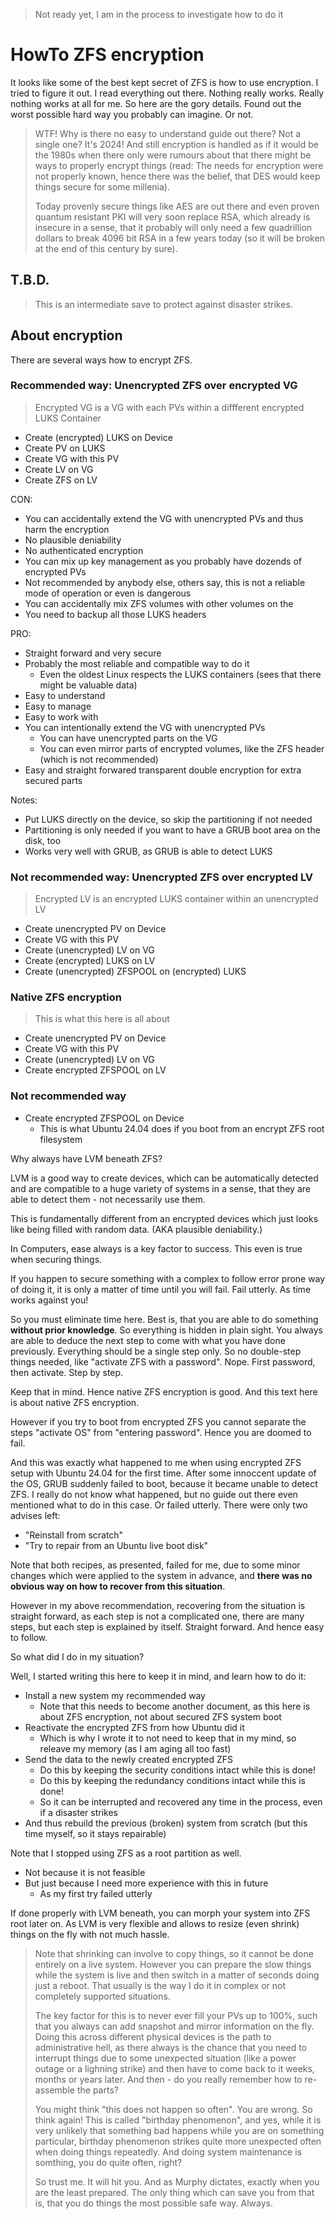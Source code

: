 > Not ready yet, I am in the process to investigate how to do it

# HowTo ZFS encryption

It looks like some of the best kept secret of ZFS is how to use encryption.
I tried to figure it out.  I read everything out there.  Nothing really works.  Really nothing works at all for me.
So here are the gory details.  Found out the worst possible hard way you probably can imagine.  Or not.

> WTF!  Why is there no easy to understand guide out there?  Not a single one?  It's 2024!
> And still encryption is handled as if it would be the 1980s when there only were rumours about
> that there might be ways to properly encrypt things (read: The needs for encryption were not properly known,
> hence there was the belief, that DES would keep things secure for some millenia).
>
> Today provenly secure things like AES are out there and even proven quantum resistant PKI will very soon
> replace RSA, which already is insecure in a sense, that it probably will only need a few quadrillion dollars
> to break 4096 bit RSA in a few years today (so it will be broken at the end of this century by sure).


## T.B.D.

> This is an intermediate save to protect against disaster strikes.

## About encryption

There are several ways how to encrypt ZFS.


### Recommended way: Unencrypted ZFS over encrypted VG

> Encrypted VG is a VG with each PVs within a diffferent encrypted LUKS Container

- Create (encrypted) LUKS on Device
- Create PV on LUKS
- Create VG with this PV
- Create LV on VG
- Create ZFS on LV

CON:
- You can accidentally extend the VG with unencrypted PVs and thus harm the encryption
- No plausible deniability
- No authenticated encryption
- You can mix up key management as you probably have dozends of encrypted PVs
- Not recommended by anybody else, others say, this is not a reliable mode of operation or even is dangerous
- You can accidentally mix ZFS volumes with other volumes on the 
- You need to backup all those LUKS headers

PRO:
- Straight forward and very secure
- Probably the most reliable and compatible way to do it
  - Even the oldest Linux respects the LUKS containers (sees that there might be valuable data)
- Easy to understand
- Easy to manage
- Easy to work with
- You can intentionally extend the VG with unencrypted PVs
  - You can have unencrypted parts on the VG
  - You can even mirror parts of encrypted volumes, like the ZFS header (which is not recommended)
- Easy and straight forwared transparent double encryption for extra secured parts

Notes:
- Put LUKS directly on the device, so skip the partitioning if not needed
- Partitioning is only needed if you want to have a GRUB boot area on the disk, too
- Works very well with GRUB, as GRUB is able to detect LUKS


### Not recommended way: Unencrypted ZFS over encrypted LV

> Encrypted LV is an encrypted LUKS container within an unencrypted LV

- Create unencrypted PV on Device
- Create VG with this PV
- Create (unencrypted) LV on VG
- Create (encrypted) LUKS on LV
- Create (unencrypted) ZFSPOOL on (encrypted) LUKS

### Native ZFS encryption

> This is what this here is all about

- Create unencrypted PV on Device
- Create VG with this PV
- Create (unencrypted) LV on VG
- Create encrypted ZFSPOOL on LV

### Not recommended way

- Create encrypted ZFSPOOL on Device
  - This is what Ubuntu 24.04 does if you boot from an encrypt ZFS root filesystem

Why always have LVM beneath ZFS?

LVM is a good way to create devices, which can be automatically detected and are compatible to a huge variety
of systems in a sense, that they are able to detect them - not necessarily use them.

This is fundamentally different from an encrypted devices which just looks like being filled with random data.
(AKA plausible deniability.)

In Computers, ease always is a key factor to success.  This even is true when securing things.

If you happen to secure something with a complex to follow error prone way of doing it,
it is only a matter of time until you will fail.  Fail utterly.  As time works against you!

So you must eliminate time here.  Best is, that you are able to do something **without prior knowledge**.
So everything is hidden in plain sight.  You always are able to deduce the next step to come with what
you have done previously.  Everything should be a single step only.  So no double-step things needed,
like "activate ZFS with a password".  Nope.  First password, then activate.  Step by step.

Keep that in mind.  Hence native ZFS encryption is good.  And this text here is about native ZFS encryption.

However if you try to boot from encrypted ZFS you cannot separate the steps "activate OS" from
"entering password".  Hence you are doomed to fail.

And this was exactly what happened to me when using encrypted ZFS setup with Ubuntu 24.04 for the first time.
After some innoccent update of the OS, GRUB suddenly failed to boot, because it became unable to detect ZFS.
I really do not know what happened, but no guide out there even mentioned what to do in this case.
Or failed utterly.  There were only two advises left:

- "Reinstall from scratch"
- "Try to repair from an Ubuntu live boot disk"

Note that both recipes, as presented, failed for me, due to some minor changes which were applied to the system in
advance, and **there was no obvious way on how to recover from this situation**.

However in my above recommendation, recovering from the situation is straight forward, as each step is not
a complicated one, there are many steps, but each step is explained by itself.  Straight forward.
And hence easy to follow.

So what did I do in my situation?

Well, I started writing this here to keep it in mind, and learn how to do it:

- Install a new system my recommended way
  - Note that this needs to become another document, as this here is about ZFS encryption, not about secured ZFS system boot
- Reactivate the encrypted ZFS from how Ubuntu did it
  - Which is why I wrote it to not need to keep that in my mind, so releave my memory (as I am aging all too fast)
- Send the data to the newly created encrypted ZFS
  - Do this by keeping the security conditions intact while this is done!
  - Do this by keeping the redundancy conditions intact while this is done!
  - So it can be interrupted and recovered any time in the process, even if a disaster strikes
- And thus rebuild the previous (broken) system from scratch (but this time myself, so it stays repairable)

Note that I stopped using ZFS as a root partition as well.

- Not because it is not feasible
- But just because I need more experience with this in future
  - As my first try failed utterly

If done properly with LVM beneath, you can morph your system into ZFS root later on.
As LVM is very flexible and allows to resize (even shrink) things on the fly with not much hassle.

> Note that shrinking can involve to copy things, so it cannot be done entirely on a live system.
> However you can prepare the slow things while the system is live and then switch in a matter of seconds
> doing just a reboot.  That usually is the way I do it in complex or not completely supported situations.
>
> The key factor for this is to never ever fill your PVs up to 100%, such that you always can add snapshot
> and mirror information on the fly.  Doing this across different physical devices is the path to
> administrative hell, as there always is the chance that you need to interrupt things due to some
> unexpected situation (like a power outage or a lighning strike) and then have to come back to it
> weeks, months or years later.  And then - do you really remember how to re-assemble the parts?
>
> You might think "this does not happen so often".  You are wrong.  So think again!  This is called
> "birthday phenomenon", and yes, while it is very unlikely that something bad happens while you
> are on something particular, birthday phenomenon strikes quite more unexpected often when doing
> things repeatedly.  And doing system maintenance is somthing, you do quite often, right?
>
> So trust me.  It will hit you.  And as Murphy dictates, exactly when you are the least prepared.
> The only thing which can save you from that is, that you do things the most possible safe way.
> Always.
